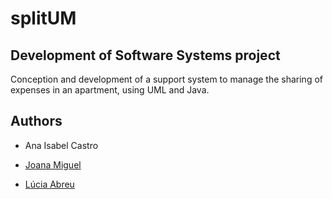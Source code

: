 # splitUM
## Development of Software Systems project 

Conception and development of a support system to manage the sharing of expenses in
an apartment, using UML and Java.

## Authors

* Ana Isabel Castro

* [Joana Miguel](https://github.com/joanamiguel)

* [Lúcia Abreu](https://github.com/LMVDA)
